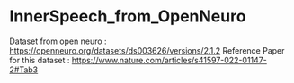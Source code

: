 # InnerSpeech_from_OpenNeuro

Dataset from open neuro  : https://openneuro.org/datasets/ds003626/versions/2.1.2
Reference Paper  for this dataset : https://www.nature.com/articles/s41597-022-01147-2#Tab3
